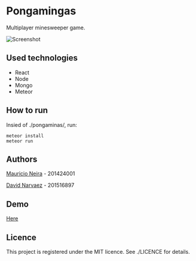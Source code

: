  # Pongamingas 

Multiplayer minesweeper game. 

![Screenshot](https://raw.githubusercontent.com/mneira10/poneminas/master/screenshot.png)
 
 ## Used technologies
 - React
 - Node
 - Mongo
 - Meteor
 
 ## How to run 
 Insied of ./pongaminas/, run:
 
 ```
 meteor install
 meteor run
 ```
 
## Authors
[Mauricio Neira](https://mneira10.github.io/ "me") - 201424001

[David Narvaez](https://dnarvaez27.github.io/ "my buddy") - 201516897

## Demo
[Here](http://poneminas.herokuapp.com/)


## Licence
This project is registered under the MIT licence. See ./LICENCE for details. 
